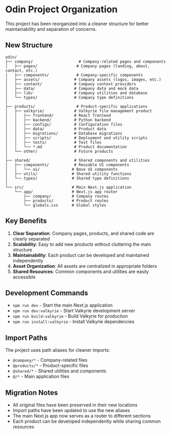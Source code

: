 # Odin Project Organization

This project has been reorganized into a cleaner structure for better maintainability and separation of concerns.

## New Structure

```
odin/
├── company/                    # Company-related pages and components
│   ├── pages/                 # Company pages (landing, about, contact, etc.)
│   ├── components/            # Company-specific components
│   ├── assets/               # Company assets (logos, images, etc.)
│   ├── context/              # Company context providers
│   ├── data/                 # Company data and mock data
│   ├── lib/                  # Company utilities and database
│   └── types/                # Company type definitions
│
├── products/                  # Product-specific applications
│   ├── valkyrie/             # Valkyrie file management product
│   │   ├── frontend/         # React frontend
│   │   ├── backend/          # Python backend
│   │   ├── configs/          # Configuration files
│   │   ├── data/             # Product data
│   │   ├── migrations/       # Database migrations
│   │   ├── scripts/          # Deployment and utility scripts
│   │   ├── tests/            # Test files
│   │   └── *.md              # Product documentation
│   └── other/                # Future products
│
├── shared/                   # Shared components and utilities
│   ├── components/           # Reusable UI components
│   │   └── ui/              # Base UI components
│   ├── utils/               # Shared utility functions
│   └── types/               # Shared type definitions
│
└── src/                     # Main Next.js application
    └── app/                 # Next.js app router
        ├── company/         # Company routes
        ├── products/        # Product routes
        └── globals.css      # Global styles
```

## Key Benefits

1. **Clear Separation**: Company pages, products, and shared code are clearly separated
2. **Scalability**: Easy to add new products without cluttering the main structure
3. **Maintainability**: Each product can be developed and maintained independently
4. **Asset Organization**: All assets are centralized in appropriate folders
5. **Shared Resources**: Common components and utilities are easily accessible

## Development Commands

- `npm run dev` - Start the main Next.js application
- `npm run dev:valkyrie` - Start Valkyrie development server
- `npm run build:valkyrie` - Build Valkyrie for production
- `npm run install:valkyrie` - Install Valkyrie dependencies

## Import Paths

The project uses path aliases for cleaner imports:

- `@company/*` - Company-related files
- `@products/*` - Product-specific files  
- `@shared/*` - Shared utilities and components
- `@/*` - Main application files

## Migration Notes

- All original files have been preserved in their new locations
- Import paths have been updated to use the new aliases
- The main Next.js app now serves as a router to different sections
- Each product can be developed independently while sharing common resources
